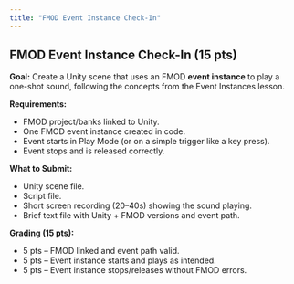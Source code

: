 ```yaml
---
title: "FMOD Event Instance Check-In"
---
```


## FMOD Event Instance Check-In (15 pts)

**Goal:** Create a Unity scene that uses an FMOD **event instance** to play a one-shot sound, following the concepts from the Event Instances lesson.

**Requirements:**

* FMOD project/banks linked to Unity.
* One FMOD event instance created in code.
* Event starts in Play Mode (or on a simple trigger like a key press).
* Event stops and is released correctly.

**What to Submit:**

* Unity scene file.
* Script file.
* Short screen recording (20–40s) showing the sound playing.
* Brief text file with Unity + FMOD versions and event path.

**Grading (15 pts):**

* 5 pts – FMOD linked and event path valid.
* 5 pts – Event instance starts and plays as intended.
* 5 pts – Event instance stops/releases without FMOD errors.

